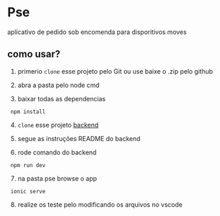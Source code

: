 # Pse

aplicativo de pedido sob encomenda para disporitivos moves

## como usar?

1. primerio `clone` esse projeto pelo Git ou use baixe o .zip pelo github

2. abra a pasta pelo node cmd

3. baixar todas as dependencias

```
 npm install
```

4. `clone` esse projeto [backend](https://github.com/Kalixtocode4u/backend)

5. segue as instruções README do backend

6. rode comando do backend

```
 npm run dev
```

7. na pasta pse browse o app

```
 ionic serve
```

8. realize os teste pelo modificando os arquivos no vscode